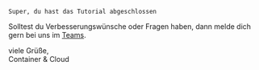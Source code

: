 
```
Super, du hast das Tutorial abgeschlossen
```

Solltest du Verbesserungswünsche oder Fragen haben, dann melde dich gern bei uns im [Teams](https://teams.microsoft.com/l/channel/19%3a3df5451f3e4e46e8bb5e18833611718a%40thread.skype/1st%2520Level%2520Support?groupId=1e4e4cce-8ab7-4df8-b28c-05377a3c41f2&tenantId=7d95deb3-0bca-4c9d-a61e-1fd6c47ed60c).

viele Grüße,<br>
Container & Cloud

<br>
<br>
<br>